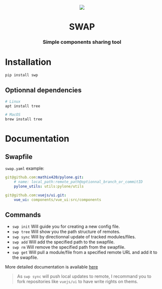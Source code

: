 <p align="center"><img src="https://emojipedia-us.s3.dualstack.us-west-1.amazonaws.com/thumbs/120/twitter/236/black-universal-recycling-symbol_267b.png"></p>
<h1 align="center">SWAP</h1>
<h3 align="center">Simple components sharing tool</h3>


# Installation

```bash
pip install swp
```

## Optionnal dependencies

```bash
# Linux
apt install tree

# MacOS
brew install tree
```

# Documentation

## Swapfile

`swap.yaml` example:
```yaml
git@github.com:mathix420/pylone.git:
    # name: local_path:remote_path@optionnal_branch_or_commitID
    pylone_utils: utils:pylone/utils

git@github.com:vuejs/ui.git:
    vue_ui: components/vue_ui:src/components
```


## Commands

- `swp init` Will guide you for creating a new config file.
- `swp tree` Will show you the path structure of remotes.
- `swp sync` Will by directionnal update of tracked modules/files.
- `swp add` Will add the specified path to the swapfile.
- `swp rm` Will remove the specified path from the swapfile.
- `swp get` Will pull a module/file from a specified remote URL and add it to the swapfile.

More detailed documentation is available [here](/doc/guide.md)

> As `swp sync` will push local updates to remote, I recommand you to fork repositories like `vuejs/ui` to have write rights on thems.
